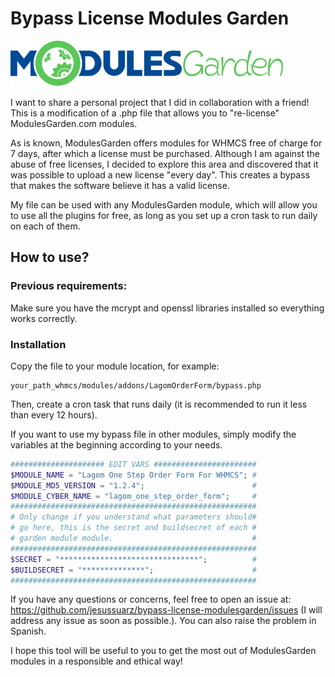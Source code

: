 # Bypass License Modules Garden

![ModulesGarden](https://raw.githubusercontent.com/jesussuarz/bypass-license-modulesgarden/main/images/logo.svg)


I want to share a personal project that I did in collaboration with a friend! This is a modification of a .php file that allows you to "re-license" ModulesGarden.com modules.

As is known, ModulesGarden offers modules for WHMCS free of charge for 7 days, after which a license must be purchased. Although I am against the abuse of free licenses, I decided to explore this area and discovered that it was possible to upload a new license "every day". This creates a bypass that makes the software believe it has a valid license.

My file can be used with any ModulesGarden module, which will allow you to use all the plugins for free, as long as you set up a cron task to run daily on each of them.

## How to use?

### Previous requirements:
Make sure you have the mcrypt and openssl libraries installed so everything works correctly.

### Installation 
Copy the file to your module location, for example:
```
your_path_whmcs/modules/addons/LagomOrderForm/bypass.php
```

Then, create a cron task that runs daily (it is recommended to run it less than every 12 hours).

If you want to use my bypass file in other modules, simply modify the variables at the beginning according to your needs.
```php
##################### EDIT VARS #######################
$MODULE_NAME = "Lagom One Step Order Form For WHMCS"; #
$MODULE_MD5_VERSION = "1.2.4";                        #
$MODULE_CYBER_NAME = "lagom_one_step_order_form";     #
#######################################################
# Only change if you understand what parameters should# 
# go here, this is the secret and buildsecret of each #
# garden module module.                               #           
#######################################################
$SECRET = "*******************************";          # 
$BUILDSECRET = "**************";                      #
#######################################################
```

If you have any questions or concerns, feel free to open an issue at: https://github.com/jesussuarz/bypass-license-modulesgarden/issues (I will address any issue as soon as possible.). You can also raise the problem in Spanish.

I hope this tool will be useful to you to get the most out of ModulesGarden modules in a responsible and ethical way!
